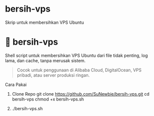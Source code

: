 # bersih-vps
Skrip untuk membersihkan VPS Ubuntu

# 🧹 bersih-vps

Shell script untuk membersihkan VPS Ubuntu dari file tidak penting, log lama, dan cache, tanpa merusak sistem.

> Cocok untuk penggunaan di Alibaba Cloud, DigitalOcean, VPS pribadi, atau server produksi ringan.

Cara Pakai
1. Clone Repo
git clone https://github.com/SuNewbie/bersih-vps.git
cd bersih-vps
chmod +x bersih-vps.sh

2. ./bersih-vps.sh


